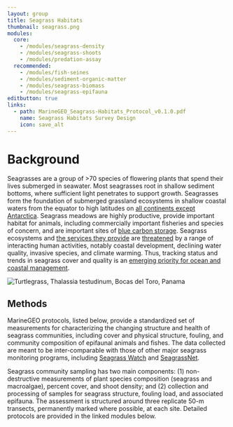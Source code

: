 ```yaml
---
layout: group
title: Seagrass Habitats
thumbnail: seagrass.png
modules:
  core:
    - /modules/seagrass-density
    - /modules/seagrass-shoots
    - /modules/predation-assay
  recommended:
    - /modules/fish-seines
    - /modules/sediment-organic-matter
    - /modules/seagrass-biomass
    - /modules/seagrass-epifauna
editbutton: true
links:
  - path: MarineGEO_Seagrass-Habitats_Protocol_v0.1.0.pdf
    name: Seagrass Habitats Survey Design
    icon: save_alt
---
```


# Background

Seagrasses are a group of >70 species of flowering plants that spend their lives submerged in seawater. Most seagrasses root in shallow sediment bottoms, where sufficient light penetrates to support growth. Seagrasses form the foundation of submerged grassland ecosystems in shallow coastal waters from the equator to high latitudes on <a href="http://books.google.com/books?hl=en&lr=&id=dHV0NA3m2AIC&oi=fnd&pg=PA1&dq=world+atlas+of+seagrasses+short&ots=wxBQHQxIJP&sig=U3kliAAUH0Jf4H-yDtfsLZ5PLzw">all continents except Antarctica</a>. Seagrass meadows are highly productive, provide important habitat for animals, including commercially important fisheries and species of concern, and are important sites of <a href="https://esajournals.onlinelibrary.wiley.com/doi/abs/10.1890/110004">blue carbon storage</a>. Seagrass ecosystems and <a href="https://www.sciencedirect.com/science/article/pii/S0025326X13002919">the services they provide</a> are <a href="https://www.sciencedirect.com/science/article/pii/S0006320711001327">threatened</a> by a range of interacting human activities, notably coastal development, declining water quality, invasive species, and climate warming. Thus, tracking status and trends in seagrass cover and quality is an <a href="https://onlinelibrary.wiley.com/doi/abs/10.1111/gcb.14108">emerging priority for ocean and coastal management</a>.


![Turtlegrass, *Thalassia testudinum*, Bocas del Toro, Panama]({{site.baseurl}}/assets/seagrass/Seagrass_Bocas_del_Toro_Panama.jpeg)


## Methods

MarineGEO protocols, listed below, provide a standardized set of measurements for characterizing the changing structure and health of seagrass communities, including cover and physical structure, fouling, and community composition of epifaunal animals and fishes. The data collected are meant to be inter-comparable with those of other major seagrass monitoring programs, including <a href="http://www.seagrasswatch.org/home_noG.html">Seagrass Watch</a> and <a href="http://www.seagrassnet.org/">SeagrassNet</a>.

Seagrass community sampling has two main components: (1) non-destructive measurements of plant species composition (seagrass and macroalgae), percent cover, and shoot density; and (2) collection and processing of samples for seagrass structure, fouling load, and associated epifauna. The assessment is structured around three replicate 50-m transects, permanently marked where possible, at each site. Detailed protocols are provided in the linked modules below.
